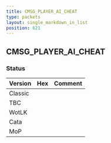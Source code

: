 ```yaml
---
title: CMSG_PLAYER_AI_CHEAT
type: packets
layout: single_markdown_in_list
position: 621
---
```


## CMSG_PLAYER_AI_CHEAT

### Status

Version    | Hex        | Comment
---------- | ---------- | ---------- 
Classic    |            |
TBC        |            |
WotLK      |            |
Cata       |            |
MoP        |            |